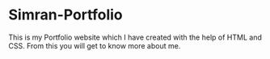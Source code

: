 # Simran-Portfolio
This is my Portfolio website which I have created with the help of HTML and CSS. From this you will get to know more about me.
